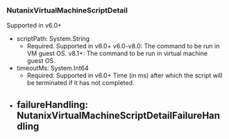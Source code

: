 ### NutanixVirtualMachineScriptDetail
Supported in v6.0+

- scriptPath: System.String
  - Required. Supported in v6.0+
  v6.0-v8.0: The command to be run in VM guest OS.
  v8.1+: The command to be run in virtual machine guest OS.
- timeoutMs: System.Int64
  - Required. Supported in v6.0+
  Time (in ms) after which the script will be terminated if it has not completed.
- failureHandling: NutanixVirtualMachineScriptDetailFailureHandling
  - 
